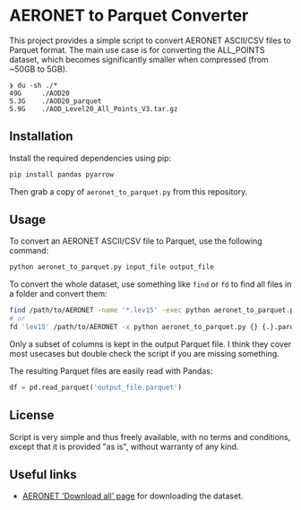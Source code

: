 # AERONET to Parquet Converter

This project provides a simple script to convert AERONET ASCII/CSV files to Parquet format. The main use case is for converting the ALL_POINTS dataset, which becomes significantly smaller when compressed (from ~50GB to 5GB).

```
❯ du -sh ./*
49G     ./AOD20
5.3G    ./AOD20_parquet
5.9G    ./AOD_Level20_All_Points_V3.tar.gz
```

## Installation

Install the required dependencies using pip:

```sh
pip install pandas pyarrow
```

Then grab a copy of `aeronet_to_parquet.py` from this repository.

## Usage

To convert an AERONET ASCII/CSV file to Parquet, use the following command:

```sh
python aeronet_to_parquet.py input_file output_file
```

To convert the whole dataset, use something like `find` or `fd` to find all files in a folder and convert them:

```sh
find /path/to/AERONET -name '*.lev15' -exec python aeronet_to_parquet.py {} {}.parquet \;
# or
fd 'lev15' /path/to/AERONET -x python aeronet_to_parquet.py {} {.}.parquet
```

Only a subset of columns is kept in the output Parquet file. I think they cover most usecases but double check the script if you are missing something.

The resulting Parquet files are easily read with Pandas:

```python
df = pd.read_parquet('output_file.parquet')
```

## License

Script is very simple and thus freely available, with no terms and conditions, except that it is provided "as is", without warranty of any kind.

## Useful links

- [AERONET 'Download all' page](https://aeronet.gsfc.nasa.gov/new_web/download_all_v3_aod.html) for downloading the dataset.